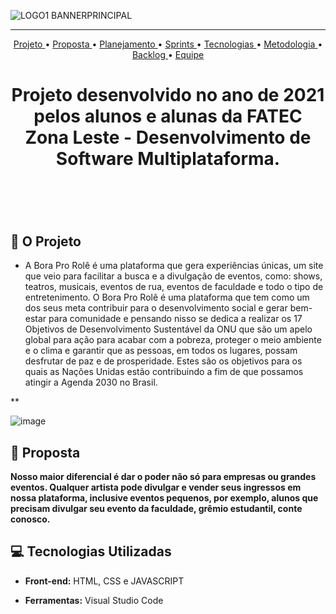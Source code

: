 
![LOGO1 BANNERPRINCIPAL](https://user-images.githubusercontent.com/72577082/143667260-8f77ed0f-22a1-48b7-8dce-db1733457e31.png )
<br>



<hr>

<p align="center">
  <a href ="#rocket-o-projeto"> Projeto </a>  • 
  <a href ="#dart-proposta"> Proposta </a>  • 
  <a href ="#hourglass_flowing_sand-planejamento-de-entregas"> Planejamento </a>  • 
  <a href ="#calendar-as-sprints"> Sprints </a>  • 
  <a href ="#computer-tecnologias-utilizadas"> Tecnologias </a>  • 
  <a href ="#bulb-metodologia-utilizada"> Metodologia </a>  • 
  <a href ="#bar_chart-backlog-do-projeto"> Backlog </a>  •
  <a href ="#mortar_board-equipe"> Equipe </a> 
</p>

<h1 align="center">
  Projeto desenvolvido no ano de  2021 pelos alunos e alunas da FATEC Zona Leste - Desenvolvimento de Software Multiplataforma.
<h1 align="center">
<br>

## :rocket: O Projeto
 * A Bora Pro Rolê é uma plataforma que gera experiências únicas, um site que veio para facilitar a busca e a  divulgação de eventos, como: shows, teatros, musicais, eventos de rua, eventos de faculdade e todo o tipo de
entretenimento.
  O Bora Pro Rolê é uma plataforma que tem como um dos seus meta contribuir para o desenvolvimento social e  gerar bem-estar para comunidade e pensando nisso se dedica a realizar os 17 Objetivos de Desenvolvimento  Sustentável da ONU que são um apelo global para ação para acabar com a pobreza, proteger o meio ambiente e o  clima e garantir que as pessoas, em todos os lugares, possam desfrutar de paz e de prosperidade. Estes são os  objetivos para os quais as Nações Unidas estão contribuindo a fim de que possamos atingir a Agenda 2030 no Brasil.


**
  
![image](https://user-images.githubusercontent.com/72577082/143667522-f4e4aece-f124-4238-abb7-4950c863e7bb.png)

## :dart: Proposta
 **Nosso maior diferencial é dar o poder não só para empresas ou grandes eventos. Qualquer artista pode divulgar  e vender seus ingressos em nossa plataforma, inclusive eventos pequenos, por exemplo, alunos que precisam  divulgar seu evento da faculdade, grêmio estudantil, conte conosco.**

 




## :computer: Tecnologias Utilizadas





* **Front-end:** HTML, CSS e JAVASCRIPT       

* **Ferramentas:** Visual Studio Code






